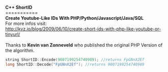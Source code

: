 **C++ ShortID**<br/>
===========<br/>
**Create Youtube-Like IDs With PHP/Python/Javascript/Java/SQL**<br/>
For more infos visit:<br/>
http://kvz.io/blog/2009/06/10/create-short-ids-with-php-like-youtube-or-tinyurl/<br/>
<br/>
Thanks to **Kevin van Zonneveld** who published the original PHP Version of the algorithm.

```cpp
string ShortID::Encode(9007199254740989); //returns FpGNnX2Ef
long ShortID::Decode("FpGNnX2Ef"); //returns 9007199254740989
```

